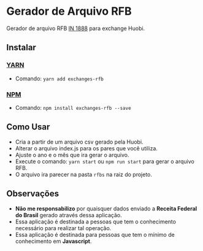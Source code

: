 # Gerador de Arquivo RFB
Gerador de arquivo RFB [IN 1888](http://normas.receita.fazenda.gov.br/sijut2consulta/link.action?visao=anotado&idAto=100592) para exchange Huobi.

## Instalar
### [YARN](https://yarnpkg.com/)
- Comando: `yarn add exchanges-rfb`

### [NPM](http://npmjs.org/)
- Comando: `npm install exchanges-rfb --save`

## Como Usar
- Cria a partir de um arquivo csv gerado pela Huobi.
- Alterar o arquivo index.js para os pares que você utiliza.
- Ajuste o ano e o mês que ira gerar o arquivo.
- Execute o comando: `yarn start` ou `npm run start` para gerar o arquivo RFB.
- O arquivo ira parecer na pasta `rfbs` na raiz do projeto.

## Observações
- **Não me responsabilizo** por quaisquer dados enviado a **Receita Federal do Brasil** gerado através dessa aplicação.
- Essa aplicação é destinada a pessoas que tem o conhecimento necessário para realizar tal operação. 
- Essa aplicação é destinada para pessoas que tem o mínimo de conhecimento em **Javascript**.